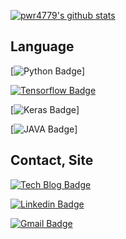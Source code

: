 
[![pwr4779's github stats](https://github-readme-stats.vercel.app/api?username=pwr4779&count_private=true)](https://github.com/pwr4779/github-readme-stats)

## Language
[![Python Badge](https://img.shields.io/badge/python%20-%2314354C.svg?&style=for-the-badge&logo=python&logoColor=white/)]

[![Tensorflow Badge](https://img.shields.io/badge/TensorFlow%20-%23FF6F00.svg?&style=for-the-badge&logo=TensorFlow&logoColor=white/)](https://github.com/tensorflow)

[![Keras Badge](https://img.shields.io/badge/Keras%20-%23D00000.svg?&style=for-the-badge&logo=Keras&logoColor=white/)]

[![JAVA Badge](https://img.shields.io/badge/java-%23ED8B00.svg?&style=for-the-badge&logo=java&logoColor=white/)]



## Contact, Site
[![Tech Blog Badge](http://img.shields.io/badge/-Tech%20blog-black?style=flat-square&logo=github&link=https://toitoitoi79.tistory.com/)](https://toitoitoi79.tistory.com/)

 [![Linkedin Badge](https://img.shields.io/badge/-LinkedIn-blue?style=flat-square&logo=Linkedin&logoColor=white&link=https://www.linkedin.com/in/wonro-park-46b9071b9/)](https://www.linkedin.com/in/wonro-park-46b9071b9/)

 [![Gmail Badge](https://img.shields.io/badge/Gmail-d14836?style=flat-square&logo=Gmail&logoColor=white&link=mailto:yolowonro@gmail.com)](mailto:yolowonro@gmail.com)
